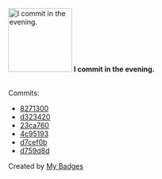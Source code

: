 <img src="https://my-badges.github.io/my-badges/evening-commits.png" alt="I commit in the evening." title="I commit in the evening." width="128">
<strong>I commit in the evening.</strong>
<br><br>

Commits:

- <a href="https://github.com/j0sh3rs/home-cluster/commit/8271300b65ce5e66b2dcab7c9e0b84ff5997b2cb">8271300</a>
- <a href="https://github.com/j0sh3rs/home-cluster/commit/d323420c0b093e215bd9424afdb6e446b2a63ae3">d323420</a>
- <a href="https://github.com/j0sh3rs/home-cluster/commit/23ca7603fd26082bf394450b7e62c0b3f33856ee">23ca760</a>
- <a href="https://github.com/j0sh3rs/home-cluster/commit/4c9519343ce65ec281eec6b0c490ef6c33dd41ea">4c95193</a>
- <a href="https://github.com/j0sh3rs/home-cluster/commit/d7cef0b17286a3737bef84f8b79689f5341d70e5">d7cef0b</a>
- <a href="https://github.com/j0sh3rs/home-cluster/commit/d759d8d00fa6a4f1fd1a49038d853418627a48ea">d759d8d</a>


Created by <a href="https://github.com/my-badges/my-badges">My Badges</a>